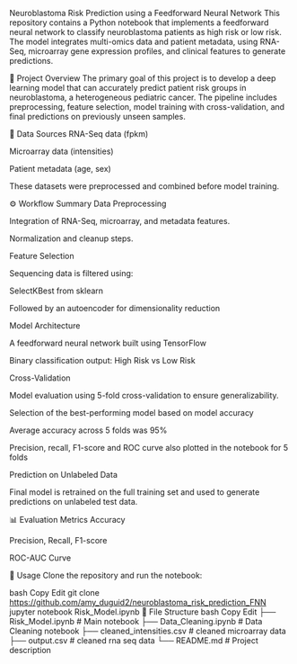 Neuroblastoma Risk Prediction using a Feedforward Neural Network
This repository contains a Python notebook that implements a feedforward neural network to classify neuroblastoma patients as high risk or low risk. The model integrates multi-omics data and patient metadata, using RNA-Seq, microarray gene expression profiles, and clinical features to generate predictions.

🧠 Project Overview
The primary goal of this project is to develop a deep learning model that can accurately predict patient risk groups in neuroblastoma, a heterogeneous pediatric cancer. The pipeline includes preprocessing, feature selection, model training with cross-validation, and final predictions on previously unseen samples.

📂 Data Sources
RNA-Seq data (fpkm)

Microarray data (intensities)

Patient metadata (age, sex)

These datasets were preprocessed and combined before model training.

⚙️ Workflow Summary
Data Preprocessing

Integration of RNA-Seq, microarray, and metadata features.

Normalization and cleanup steps.

Feature Selection

Sequencing data is filtered using:

SelectKBest from sklearn

Followed by an autoencoder for dimensionality reduction

Model Architecture

A feedforward neural network built using TensorFlow

Binary classification output: High Risk vs Low Risk

Cross-Validation

Model evaluation using 5-fold cross-validation to ensure generalizability.

Selection of the best-performing model based on model accuracy

Average accuracy across 5 folds was 95%

Precision, recall, F1-score and ROC curve also plotted in the notebook for 5 folds

Prediction on Unlabeled Data

Final model is retrained on the full training set and used to generate predictions on unlabeled test data.

📊 Evaluation Metrics
Accuracy

Precision, Recall, F1-score

ROC-AUC Curve

📝 Usage
Clone the repository and run the notebook:

bash
Copy
Edit
git clone https://github.com/amy_duguid2/neuroblastoma_risk_prediction_FNN
jupyter notebook Risk_Model.ipynb
📁 File Structure
bash
Copy
Edit
├── Risk_Model.ipynb  			 # Main notebook
├── Data_Cleaning.ipynb                  # Data Cleaning notebook
├── cleaned_intensities.csv              # cleaned microarray data
├── output.csv                           # cleaned rna seq data
└── README.md                            # Project description
